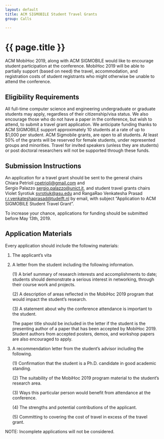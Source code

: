 ```yaml
---
layout: default
title: ACM SIGMOBILE Student Travel Grants 
group: Calls

---
```


# {{ page.title }}

ACM MobiHoc 2019, along with ACM SIGMOBILE would like to encourage student participation at the conference. MobiHoc 2019 will be able to partially support (based on need) the travel, accommodation, and registration costs of student registrants who might otherwise be unable to attend the conference.

## Eligibility Requirements

All full-time computer science and engineering undergraduate or graduate students may apply, regardless of their citizenship/visa status. We also encourage those who do not have a paper in the conference, but wish to attend, to submit a travel grant application. We anticipate funding thanks to ACM SIGMOBILE support approximately 10 students at a rate of up to $1,000 per student. ACM Sigmobile grants, are open to all students. At least 50% of the grants will be reserved for female students, under represented groups and minorities. Travel for invited speakers (unless they are students) or post doctoral researchers will not be supported through these funds.

## Submission Instructions

An application for a travel grant should be sent to the general chairs Chiara Petrioli <cpetrioli@gmail.com> and Sergio Palazzo <sergio.palazzo@unict.it>, and student travel grants chairs Violet Syrotiuk <syrotiuk@asu.edu> and RangaRao Venkatesha Prasad <r.r.venkateshaprasad@tudelft.nl>
 by email, with subject “Application to ACM SIGMOBILE Student Travel Grant”.

To increase your chance, applications for funding should be submitted before May 13th, 2019.

## Application Materials

Every application should include the following materials:

1. The applicant’s vita

2. A letter from the student including the following information.

    (1) A brief summary of research interests and accomplishments to date; students should demonstrate a serious interest in networking, through their course work and projects.

    (2) A description of areas reflected in the MobiHoc 2019 program that would impact the student’s research.

    (3) A statement about why the conference attendance is important to the student.

    The paper title should be included in the letter if the student is the presenting author of a paper that has been accepted by MobiHoc 2019. Student authors from accepted posters, demos, and workshop papers are also encouraged to apply.

3. A recommendation letter from the student’s advisor including the following.

    (1) Confirmation that the student is a Ph.D. candidate in good academic standing.

    (2) The suitability of the MobiHoc 2019 program material to the student’s research area.

    (3) Ways this particular person would benefit from attendance at the conference.

    (4) The strengths and potential contributions of the applicant.

    (5) Committing to covering the cost of travel in excess of the travel grant.

NOTE: Incomplete applications will not be considered.



